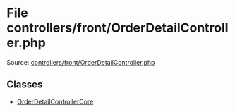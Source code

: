 File controllers/front/OrderDetailController.php
=========

Source: [controllers/front/OrderDetailController.php](https://github.com/PrestaShop/PrestaShop/blob/1.5.4.0/controllers/front/OrderDetailController.php)


Classes
-------

* [OrderDetailControllerCore](class.OrderDetailControllerCore.md)


